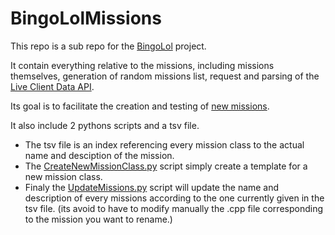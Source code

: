 # BingoLolMissions

This repo is a sub repo for the [BingoLol](https://github.com/TrOllOchamO/BingoLol) project.

It contain everything relative to the missions, including missions themselves, generation of random missions list, request and parsing of the [Live Client Data API](https://developer.riotgames.com/docs/lol#game-client-api_live-client-data-api).

Its goal is to facilitate the creation and testing of [new missions](https://github.com/TrOllOchamO/BingoLolMissions/edit/main/MissionsChart.md).

It also include 2 pythons scripts and a tsv file.
* The tsv file is an index referencing every mission class to the actual name and desciption of the mission.
* The [CreateNewMissionClass.py](https://github.com/TrOllOchamO/BingoLolMissions/blob/main/CreateNewMissionClass.py) script simply create a template for a new mission class.
* Finaly the [UpdateMissions.py](https://github.com/TrOllOchamO/BingoLolMissions/blob/main/UpdateMissions.py) script will update the name and description of every missions according to the one currently given in the tsv file. (its avoid to have to modify manually the .cpp file corresponding to the mission you want to rename.)
